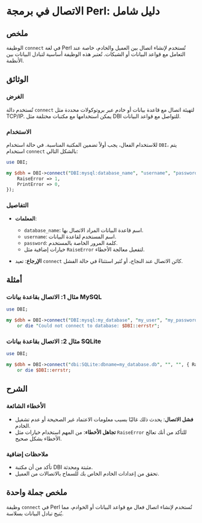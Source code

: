 <!--
Meta Description: # الاتصال في برمجة Perl: دليل شامل ## ملخص الوظيفة `connect` في لغة Perl تُستخدم لإنشاء اتصال بين العميل والخادم، خاصة عند التعامل مع قواعد البيانات أ...
Meta Keywords: dbi, connect, البيانات, الاتصال, perl
-->

# الاتصال في برمجة Perl: دليل شامل

## ملخص
الوظيفة `connect` في لغة Perl تُستخدم لإنشاء اتصال بين العميل والخادم، خاصة عند التعامل مع قواعد البيانات أو الشبكات. تُعتبر هذه الوظيفة أساسية لتبادل البيانات بين الأنظمة.

## الوثائق
### الغرض
تُستخدم دالة `connect` لتهيئة اتصال مع قاعدة بيانات أو خادم عبر بروتوكولات محددة مثل TCP/IP. يمكن استخدامها مع مكتبات مختلفة مثل DBI للتواصل مع قواعد البيانات.

### الاستخدام
للاستخدام الفعال، يجب أولاً تضمين المكتبة المناسبة. في حالة استخدام `DBI`، يتم استخدام `connect` بالشكل التالي:

```perl
use DBI;

my $dbh = DBI->connect("DBI:mysql:database_name", "username", "password", {
    RaiseError => 1,
    PrintError => 0,
});
```

### التفاصيل
- **المعلمات**:
  - `database_name`: اسم قاعدة البيانات المراد الاتصال بها.
  - `username`: اسم المستخدم لقاعدة البيانات.
  - `password`: كلمة المرور الخاصة بالمستخدم.
  - خيارات إضافية مثل `RaiseError` لتفعيل معالجة الأخطاء.

- **الإرجاع**: تعيد `connect` كائن الاتصال عند النجاح، أو تُثير استثناءً في حالة الفشل.

## أمثلة
### مثال 1: الاتصال بقاعدة بيانات MySQL
```perl
use DBI;

my $dbh = DBI->connect("DBI:mysql:my_database", "my_user", "my_password") 
    or die "Could not connect to database: $DBI::errstr";
```

### مثال 2: الاتصال بقاعدة بيانات SQLite
```perl
use DBI;

my $dbh = DBI->connect("dbi:SQLite:dbname=my_database.db", "", "", { RaiseError => 1 })
    or die $DBI::errstr;
```

## الشرح
### الأخطاء الشائعة
- **فشل الاتصال**: يحدث ذلك غالبًا بسبب معلومات الاعتماد غير الصحيحة أو عدم تشغيل الخادم.
- **تجاهل الأخطاء**: من المهم استخدام خيارات مثل `RaiseError` للتأكد من أنك تعالج الأخطاء بشكل صحيح.

### ملاحظات إضافية
- تأكد من أن مكتبة DBI مثبتة ومحدثة.
- تحقق من إعدادات الخادم الخاص بك للسماح بالاتصالات من العميل.

## ملخص جملة واحدة
وظيفة `connect` في Perl تُستخدم لإنشاء اتصال فعال مع قواعد البيانات أو الخوادم، مما يُتيح تبادل البيانات بسلاسة.